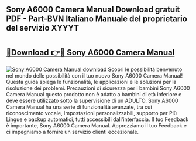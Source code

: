 ## Sony A6000 Camera Manual Download gratuit PDF - Part-BVN Italiano Manuale del proprietario del servizio XYYYT

# <h2><a href="http://df9snv2.blite.top/?on=Sony+A6000+Camera+Manual">🔗Download 👉🔴 Sony A6000 Camera Manual</a></h2>

[![Sony A6000 Camera Manual download](https://i.imgur.com/lujVjoI.png)](http://df9snv2.blite.top/?on=Sony+A6000+Camera+Manual)
Scopri le possibilità benvenuto nel mondo delle possibilità con il tuo nuovo Sony A6000 Camera Manual! Questa guida spiega le funzionalità, le applicazioni e le soluzioni per la risoluzione dei problemi. Precauzioni di sicurezza per i bambini Sony A6000 Camera Manual questo prodotto non è adatto a bambini di età inferiore e deve essere utilizzato sotto la supervisione di un ADULTO. Sony A6000 Camera Manual ha una serie di funzionalità avanzate, tra cui riconoscimento vocale, Impostazioni personalizzabili, supporto per Più Lingue e backup automatici, tutti accessibili dall'interfaccia. Il tuo Feedback è importante, Sony A6000 Camera Manual. Apprezziamo il tuo Feedback e ci impegniamo a fornire un servizio clienti eccezionale.
